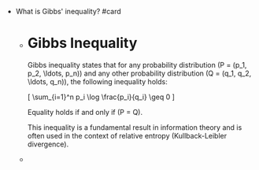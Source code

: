 - What is Gibbs' inequality? #card
	- # Gibbs Inequality
	  
	  Gibbs inequality states that for any probability distribution \(P = (p_1, p_2, \ldots, p_n)\) and any other probability distribution \(Q = (q_1, q_2, \ldots, q_n)\), the following inequality holds:
	  
	  \[ \sum_{i=1}^n p_i \log \frac{p_i}{q_i} \geq 0 \]
	  
	  Equality holds if and only if \(P = Q\).
	  
	  This inequality is a fundamental result in information theory and is often used in the context of relative entropy (Kullback-Leibler divergence).
	-